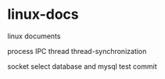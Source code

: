 linux-docs
==========

linux documents

process IPC
thread thread-synchronization

socket select
database and mysql
test commit
